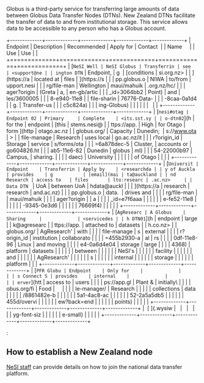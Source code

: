 Globus is a third-party service for transferring large amounts of data
between Globus Data Transfer Nodes (DTNs). New Zealand DTNs facilitate
the transfer of data to and from institutional storage. This service
allows data to be accessible to any person who has a Globus account.

+-------------+-------------+-------------+-------------+-------------+
| Endpoint    | Description | Recommended | Apply for   | Contact     |
| Name        |             | Use         | Use         |             |
+=============+=============+=============+=============+=============+
| [`NeSI Well | NeSI Globus | Transferrin | see         | <support@ne |
| ington DTN` | Endpoint,   | g           | [conditions | si.org.nz>  |
| ](https://a | located at  | files       | ](https://s |             |
| pp.globus.o | NIWA        | to/from     | upport.nesi |             |
| rg/file-man | Wellington  | maui/mahuik | .org.nz/hc/ |             |
| ager?origin | (Greta      | a,          | en-gb/artic |             |
| _id=3064bb2 | Point)      | and         | les/3600005 |             |
| 8-e940-11e8 |             | file-sharin | 76776-Data- |             |
| -8caa-0a1d4 |             | g.          | Transfer-us |             |
| c5c824a)    |             |             | ing-Globus) |             |
|             |             |             |             |             |
+-------------+-------------+-------------+-------------+-------------+
| [`nesi#otag | Endpoint 02 | Primary     | Complete    | <its.sst.sy |
| o-dtn02`](h | for the     | endpoint    | [this       | stems.nesi@ |
| ttps://app. | High        | for Otago   | form ](http | otago.ac.nz |
| globus.org/ | Capacity    | Dunedin;    | s://www.ota | >           |
| file-manage | Research    | uses local  | go.ac.nz/it |             |
| r?origin_id | Storage     | service     | s/forms/ota |             |
| =6a878dec-5 | Cluster,    | accounts or | go604826.ht |             |
| ab5-11e6-82 | Dunedin     | globus      | ml)         |             |
| 54-22000b97 | Campus,     | sharing.    |             |             |
| daec)       | University  |             |             |             |
|             | of Otago    |             |             |             |
+-------------+-------------+-------------+-------------+-------------+
| [`Universit | Endpoint    | Transferrin | Apply by    | <researchda |
| y of Auckla | provides    | g           | [email](mai | ta@auckland |
| nd Research | access to   | files       | lto:researc | .ac.nz>     |
|  Data DTN ` | UoA         | between UoA | hdata@auckl |             |
| ](https://a | research    | research    | and.ac.nz)  |             |
| pp.globus.o | data.       | drives and  |             |             |
| rg/file-man |             | maui/mahuik |             |             |
| ager?origin |             | a           |             |             |
| _id=e7f6aaa |             |             |             |             |
| e-fe52-11e8 |             |             |             |             |
| -9345-0e3d6 |             |             |             |             |
| 76669f4)    |             |             |             |             |
+-------------+-------------+-------------+-------------+-------------+
| [`AgResearc | A Globus    | Sharing     |             | <servicedes |
| h DTN01`](h | endpoint    | large       |             | k@agresearc |
| ttps://app. | attached to | datasets    |             | h.co.nz>    |
| globus.org/ | AgResearch' | with        |             |             |
| file-manage | s           | external    |             |             |
| r?origin_id | institution | collaborato |             |             |
| =455b2930-a | al          | rs          |             |             |
| 0df-11e8-96 | Linux       | and moving  |             |             |
| e4-0a6d4e04 | storage     | large       |             |             |
| 4368)       | platform    | datasets    |             |             |
|             |             | between     |             |             |
|             |             | NeSI's      |             |             |
|             |             | facility    |             |             |
|             |             | and         |             |             |
|             |             | AgResearch' |             |             |
|             |             | s           |             |             |
|             |             | internal    |             |             |
|             |             | storage     |             |             |
|             |             | platform    |             |             |
+-------------+-------------+-------------+-------------+-------------+
| [`PFR Globu | Endpoint    | Only for    |             |             |
| s Connect S | provides    | internal    |             |             |
| erver`](htt | access to   | users       |             |             |
| ps://app.gl | Plant &     | initially\  |             |             |
| obus.org/fi | Food        |             |             |             |
| le-manager/ | Research    |             |             |             |
| collections | data        |             |             |             |
| /8861482e-b |             |             |             |             |
| 5a1-4ac8-ac |             |             |             |             |
| 52-2a5a5db5 |             |             |             |             |
| 455d/overvi |             |             |             |             |
| ew?back=end |             |             |             |             |
| points)     |             |             |             |             |
+-------------+-------------+-------------+-------------+-------------+
|  [ ]{.wysiw |             |             |             |             |
| yg-font-siz |             |             |             |             |
| e-small}    |             |             |             |             |
+-------------+-------------+-------------+-------------+-------------+

:  

How to establish a New Zealand node
-----------------------------------

[NeSI staff](mailto:support@nesi.org.nz) can provide details on how to
join the national data transfer platform. 
